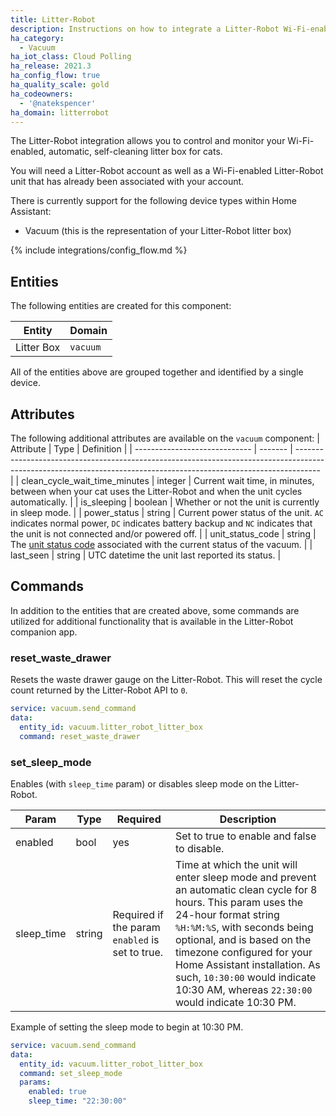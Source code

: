 ```yaml
---
title: Litter-Robot
description: Instructions on how to integrate a Litter-Robot Wi-Fi-enabled, automatic, self-cleaning litter box to Home Assistant.
ha_category:
  - Vacuum
ha_iot_class: Cloud Polling
ha_release: 2021.3
ha_config_flow: true
ha_quality_scale: gold
ha_codeowners:
  - '@natekspencer'
ha_domain: litterrobot
---
```


The Litter-Robot integration allows you to control and monitor your Wi-Fi-enabled, automatic, self-cleaning litter box for cats.

You will need a Litter-Robot account as well as a Wi-Fi-enabled Litter-Robot unit that has already been associated with your account.

There is currently support for the following device types within Home Assistant:

- Vacuum (this is the representation of your Litter-Robot litter box)

{% include integrations/config_flow.md %}

## Entities

The following entities are created for this component:

| Entity     | Domain   |
| ---------- | -------- |
| Litter Box | `vacuum` |

All of the entities above are grouped together and identified by a single device.

## Attributes

The following additional attributes are available on the `vacuum` component:
| Attribute                     | Type    | Definition                                                                                                                                                         |
| ----------------------------- | ------- | ------------------------------------------------------------------------------------------------------------------------------------------------------------------ |
| clean_cycle_wait_time_minutes | integer | Current wait time, in minutes, between when your cat uses the Litter-Robot and when the unit cycles automatically.                                                 |
| is_sleeping                   | boolean | Whether or not the unit is currently in sleep mode.                                                                                                                |
| power_status                  | string  | Current power status of the unit. `AC` indicates normal power, `DC` indicates battery backup and `NC` indicates that the unit is not connected and/or powered off. |
| unit_status_code              | string  | The [unit status code](https://github.com/natekspencer/pylitterbot/blob/main/pylitterbot/robot.py#L21) associated with the current status of the vacuum.           |
| last_seen                     | string  | UTC datetime the unit last reported its status.                                                                                                                    |

## Commands

In addition to the entities that are created above, some commands are utilized for additional functionality that is available in the Litter-Robot companion app.

### reset_waste_drawer

Resets the waste drawer gauge on the Litter-Robot. This will reset the cycle count returned by the Litter-Robot API to `0`.

```yaml
service: vacuum.send_command
data:
  entity_id: vacuum.litter_robot_litter_box
  command: reset_waste_drawer
```

### set_sleep_mode

Enables (with `sleep_time` param) or disables sleep mode on the Litter-Robot.

| Param      | Type   | Required                                        | Description                                                                                                                                                                                                                                                                                                                                              |
| ---------- | ------ | ----------------------------------------------- | -------------------------------------------------------------------------------------------------------------------------------------------------------------------------------------------------------------------------------------------------------------------------------------------------------------------------------------------------------- |
| enabled    | bool   | yes                                             | Set to true to enable and false to disable.                                                                                                                                                                                                                                                                                                              |
| sleep_time | string | Required if the param `enabled` is set to true. | Time at which the unit will enter sleep mode and prevent an automatic clean cycle for 8 hours. This param uses the 24-hour format string `%H:%M:%S`, with seconds being optional, and is based on the timezone configured for your Home Assistant installation. As such, `10:30:00` would indicate 10:30 AM, whereas `22:30:00` would indicate 10:30 PM. |

Example of setting the sleep mode to begin at 10:30 PM.

```yaml
service: vacuum.send_command
data:
  entity_id: vacuum.litter_robot_litter_box
  command: set_sleep_mode
  params:
    enabled: true
    sleep_time: "22:30:00"
```
